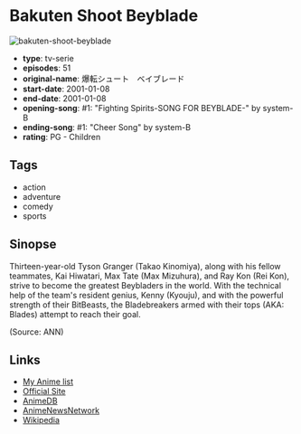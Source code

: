 # Bakuten Shoot Beyblade

![bakuten-shoot-beyblade](https://cdn.myanimelist.net/images/anime/11/21118.jpg)

-   **type**: tv-serie
-   **episodes**: 51
-   **original-name**: 爆転シュート　ベイブレード
-   **start-date**: 2001-01-08
-   **end-date**: 2001-01-08
-   **opening-song**: #1: "Fighting Spirits-SONG FOR BEYBLADE-" by system-B
-   **ending-song**: #1: "Cheer Song" by system-B
-   **rating**: PG - Children

## Tags

-   action
-   adventure
-   comedy
-   sports

## Sinopse

Thirteen-year-old Tyson Granger (Takao Kinomiya), along with his fellow teammates, Kai Hiwatari, Max Tate (Max Mizuhura), and Ray Kon (Rei Kon), strive to become the greatest Beybladers in the world. With the technical help of the team's resident genius, Kenny (Kyouju), and with the powerful strength of their BitBeasts, the Bladebreakers armed with their tops (AKA: Blades) attempt to reach their goal.

(Source: ANN)

## Links

-   [My Anime list](https://myanimelist.net/anime/288/Bakuten_Shoot_Beyblade)
-   [Official Site](http://www.d-rights.com/beyblade/2002/2001/index.html)
-   [AnimeDB](http://anidb.info/perl-bin/animedb.pl?show=anime&aid=595)
-   [AnimeNewsNetwork](http://www.animenewsnetwork.com/encyclopedia/anime.php?id=931)
-   [Wikipedia](http://en.wikipedia.org/wiki/Beyblade)
